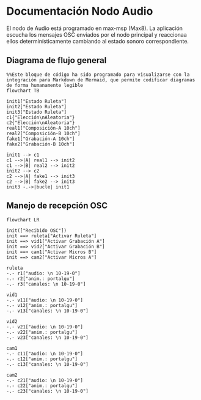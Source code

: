 # Documentación Nodo Audio

El nodo de Audio está programado en max-msp (Max8).
La aplicación escucha los mensajes OSC enviados por el nodo principal y reaccionaa ellos determinísticamente cambiando al estado sonoro correspondiente.


Diagrama de flujo general
---

```mermaid
%%Este bloque de código ha sido programado para visualizarse con la integración para Markdown de Mermaid, que permite codificar diagramas de forma humanamente legible
flowchart TB

init1["Estado Ruleta"]
init2["Estado Ruleta"]
init3["Estado Ruleta"]
c1{"Elección\nAleatoria"}
c2{"Elección\nAleatoria"}
real1["Composición-A 10ch"]
real2["Composición-B 10ch"]
fake1["Grabación-A 10ch"]
fake2["Grabación-B 10ch"]

init1 --> c1
c1 -->|A| real1 --> init2
c1 -->|B| real2 --> init2
init2 --> c2
c2 -->|A| fake1 --> init3
c2 -->|B| fake2 --> init3
init3 -.->|bucle| init1
```

Manejo de recepción OSC 
---
```mermaid
flowchart LR

init(["Recibido OSC"])
init ==> ruleta["Activar Ruleta"] 
init ==> vid1["Activar Grabación A"]
init ==> vid2["Activar Grabación B"]
init ==> cam1["Activar Micros B"]
init ==> cam2["Activar Micros A"]

ruleta
-.- r1["audio: \n 10-19-0"]
-.- r2["anim.: portalgu"]
-.- r3["canales: \n 10-19-0"]

vid1
-.- v11["audio: \n 10-19-0"]
-.- v12["anim.: portalgu"]
-.- v13["canales: \n 10-19-0"]

vid2
-.- v21["audio: \n 10-19-0"]
-.- v22["anim.: portalgu"]
-.- v23["canales: \n 10-19-0"]

cam1
-.- c11["audio: \n 10-19-0"]
-.- c12["anim.: portalgu"]
-.- c13["canales: \n 10-19-0"]

cam2
-.- c21["audio: \n 10-19-0"]
-.- c22["anim.: portalgu"]
-.- c23["canales: \n 10-19-0"]

```


